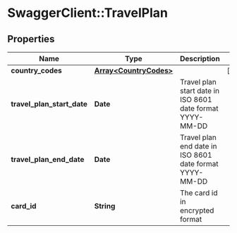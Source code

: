 # SwaggerClient::TravelPlan

## Properties
Name | Type | Description | Notes
------------ | ------------- | ------------- | -------------
**country_codes** | [**Array&lt;CountryCodes&gt;**](CountryCodes.md) |  | [optional] 
**travel_plan_start_date** | **Date** | Travel plan start date in ISO 8601 date format YYYY-MM-DD | 
**travel_plan_end_date** | **Date** | Travel plan end date in ISO 8601 date format YYYY-MM-DD | 
**card_id** | **String** | The card id  in encrypted format | 

